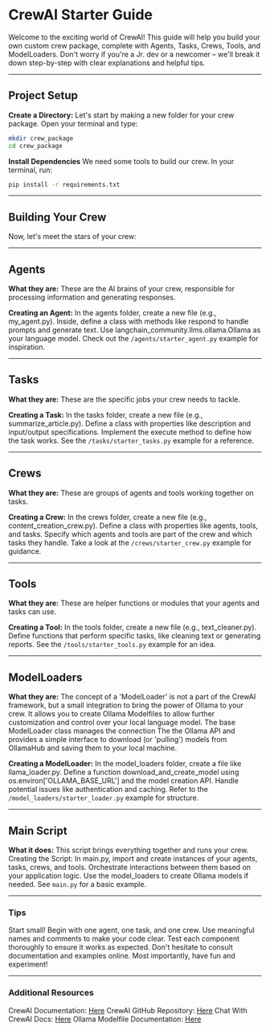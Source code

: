 # CrewAI Starter Guide

Welcome to the exciting world of CrewAI! This guide will help you build your own custom crew package, complete with Agents, Tasks, Crews, Tools, and ModelLoaders. Don't worry if you're a Jr. dev or a newcomer – we'll break it down step-by-step with clear explanations and helpful tips.

----

## Project Setup

**Create a Directory:**
Let's start by making a new folder for your crew package. Open your terminal and type:

```Bash
mkdir crew_package
cd crew_package
```

**Install Dependencies**
We need some tools to build our crew. In your terminal, run:

```Bash
pip install -r requirements.txt
```

----

## Building Your Crew

Now, let's meet the stars of your crew:

----

## Agents

**What they are:**
These are the AI brains of your crew, responsible for processing information and generating responses.

**Creating an Agent:**
In the agents folder, create a new file (e.g., my_agent.py).
Inside, define a class with methods like respond to handle prompts and generate text.
Use langchain_community.llms.ollama.Ollama as your language model.
Check out the `/agents/starter_agent.py` example for inspiration.

----

## Tasks

**What they are:**
These are the specific jobs your crew needs to tackle.

**Creating a Task:**
In the tasks folder, create a new file (e.g., summarize_article.py).
Define a class with properties like description and input/output specifications.
Implement the execute method to define how the task works.
See the `/tasks/starter_tasks.py` example for a reference.

----

## Crews

**What they are:**
These are groups of agents and tools working together on tasks.

**Creating a Crew:**
In the crews folder, create a new file (e.g., content_creation_crew.py).
Define a class with properties like agents, tools, and tasks.
Specify which agents and tools are part of the crew and which tasks they handle.
Take a look at the `/crews/starter_crew.py` example for guidance.

----

## Tools

**What they are:**
These are helper functions or modules that your agents and tasks can use.

**Creating a Tool:**
In the tools folder, create a new file (e.g., text_cleaner.py).
Define functions that perform specific tasks, like cleaning text or generating reports.
See the `/tools/starter_tools.py` example for an idea.

----

## ModelLoaders

**What they are:**
The concept of a 'ModelLoader' is not a part of the CrewAI framework,
but a small integration to bring the power of Ollama to your crew. It allows you
to create Ollama Modelfiles to allow further customization and control over your
local language model. The base ModelLoader class manages the connection
The the Ollama API and provides a simple interface to download (or 'pulling')
models from OllamaHub and saving them to your local machine.

**Creating a ModelLoader:**
In the model_loaders folder, create a file like llama_loader.py.
Define a function download_and_create_model using os.environ['OLLAMA_BASE_URL'] and the model creation API.
Handle potential issues like authentication and caching.
Refer to the `/model_loaders/starter_loader.py` example for structure.

----

## Main Script

**What it does:**
This script brings everything together and runs your crew.
Creating the Script:
In main.py, import and create instances of your agents, tasks, crews, and tools.
Orchestrate interactions between them based on your application logic.
Use the model_loaders to create Ollama models if needed.
See `main.py` for a basic example.

----

### Tips

Start small! Begin with one agent, one task, and one crew.
Use meaningful names and comments to make your code clear.
Test each component thoroughly to ensure it works as expected.
Don't hesitate to consult documentation and examples online.
Most importantly, have fun and experiment!

----

### Additional Resources

CrewAI Documentation: [Here](https://docs.crewai.com/)
CrewAI GitHub Repository: [Here](https://docs.crewai.com/)
Chat With CrewAI Docs: [Here](https://chat.openai.com/g/g-qqTuUWsBY-crewai-assistant)
Ollama Modelfile Documentation: [Here](https://github.com/ollama/ollama/blob/main/docs/modelfile.md)
